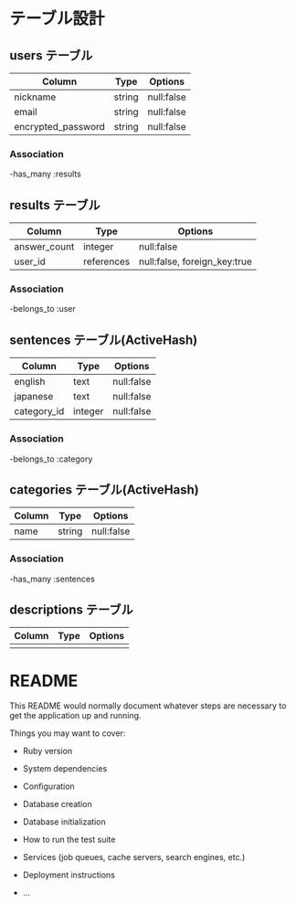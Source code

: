 # テーブル設計

## users テーブル

|Column            |Type     |Options   |
|------------------|---------|----------|
|nickname          |string   |null:false|
|email             |string   |null:false|
|encrypted_password|string   |null:false|

### Association
-has_many :results


## results テーブル

|Column            |Type      |Options                     |
|------------------|----------|----------------------------|
|answer_count      |integer   |null:false                  |
|user_id           |references|null:false, foreign_key:true|

### Association
-belongs_to :user


## sentences テーブル(ActiveHash)

|Column            |Type     |Options   |
|------------------|---------|----------|
|english           |text     |null:false|
|japanese          |text     |null:false|
|category_id       |integer  |null:false|

### Association
-belongs_to :category


## categories テーブル(ActiveHash)

|Column            |Type     |Options   |
|------------------|---------|----------|
|name              |string   |null:false|

### Association
-has_many :sentences



## descriptions テーブル

|Column            |Type     |Options   |
|------------------|---------|----------|
|                  |         |          |


# README

This README would normally document whatever steps are necessary to get the
application up and running.

Things you may want to cover:

* Ruby version

* System dependencies

* Configuration

* Database creation

* Database initialization

* How to run the test suite

* Services (job queues, cache servers, search engines, etc.)

* Deployment instructions

* ...
